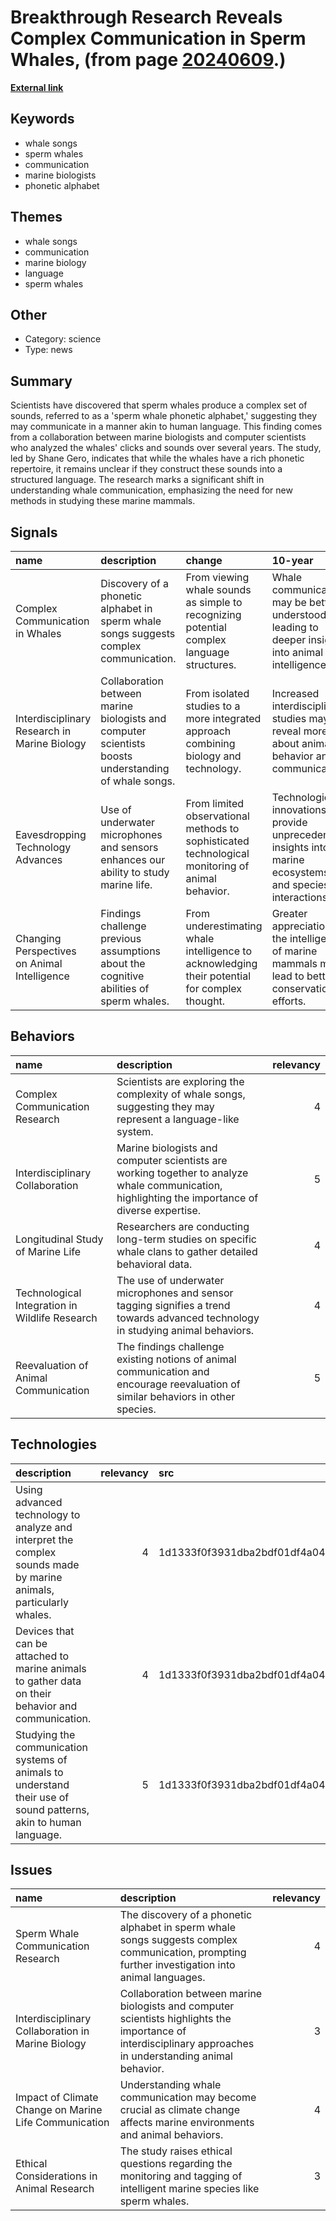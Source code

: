 # __Breakthrough Research Reveals Complex Communication in Sperm Whales__, (from page [20240609](https://kghosh.substack.com/p/20240609).)

__[External link](https://www.nytimes.com/2024/05/07/science/whale-song-alphabet.html)__



## Keywords

* whale songs
* sperm whales
* communication
* marine biologists
* phonetic alphabet

## Themes

* whale songs
* communication
* marine biology
* language
* sperm whales

## Other

* Category: science
* Type: news

## Summary

Scientists have discovered that sperm whales produce a complex set of sounds, referred to as a 'sperm whale phonetic alphabet,' suggesting they may communicate in a manner akin to human language. This finding comes from a collaboration between marine biologists and computer scientists who analyzed the whales' clicks and sounds over several years. The study, led by Shane Gero, indicates that while the whales have a rich phonetic repertoire, it remains unclear if they construct these sounds into a structured language. The research marks a significant shift in understanding whale communication, emphasizing the need for new methods in studying these marine mammals.

## Signals

| name                                         | description                                                                                          | change                                                                                           | 10-year                                                                                                        | driving-force                                                                                 |   relevancy |
|:---------------------------------------------|:-----------------------------------------------------------------------------------------------------|:-------------------------------------------------------------------------------------------------|:---------------------------------------------------------------------------------------------------------------|:----------------------------------------------------------------------------------------------|------------:|
| Complex Communication in Whales              | Discovery of a phonetic alphabet in sperm whale songs suggests complex communication.                | From viewing whale sounds as simple to recognizing potential complex language structures.        | Whale communication may be better understood, leading to deeper insights into animal intelligence.             | Advancements in marine biology and technology enable better analysis of animal communication. |           5 |
| Interdisciplinary Research in Marine Biology | Collaboration between marine biologists and computer scientists boosts understanding of whale songs. | From isolated studies to a more integrated approach combining biology and technology.            | Increased interdisciplinary studies may reveal more about animal behavior and communication.                   | The need for innovative methodologies to tackle complex biological questions.                 |           4 |
| Eavesdropping Technology Advances            | Use of underwater microphones and sensors enhances our ability to study marine life.                 | From limited observational methods to sophisticated technological monitoring of animal behavior. | Technological innovations will provide unprecedented insights into marine ecosystems and species interactions. | Continued technological advancements in sensors and data analysis for ecological studies.     |           4 |
| Changing Perspectives on Animal Intelligence | Findings challenge previous assumptions about the cognitive abilities of sperm whales.               | From underestimating whale intelligence to acknowledging their potential for complex thought.    | Greater appreciation for the intelligence of marine mammals may lead to better conservation efforts.           | Growing public and scientific interest in animal cognition and welfare.                       |           5 |

## Behaviors

| name                                           | description                                                                                                                                      |   relevancy |
|:-----------------------------------------------|:-------------------------------------------------------------------------------------------------------------------------------------------------|------------:|
| Complex Communication Research                 | Scientists are exploring the complexity of whale songs, suggesting they may represent a language-like system.                                    |           4 |
| Interdisciplinary Collaboration                | Marine biologists and computer scientists are working together to analyze whale communication, highlighting the importance of diverse expertise. |           5 |
| Longitudinal Study of Marine Life              | Researchers are conducting long-term studies on specific whale clans to gather detailed behavioral data.                                         |           4 |
| Technological Integration in Wildlife Research | The use of underwater microphones and sensor tagging signifies a trend towards advanced technology in studying animal behaviors.                 |           4 |
| Reevaluation of Animal Communication           | The findings challenge existing notions of animal communication and encourage reevaluation of similar behaviors in other species.                |           5 |

## Technologies

| description                                                                                                        |   relevancy | src                              |
|:-------------------------------------------------------------------------------------------------------------------|------------:|:---------------------------------|
| Using advanced technology to analyze and interpret the complex sounds made by marine animals, particularly whales. |           4 | 1d1333f0f3931dba2bdf01df4a046b20 |
| Devices that can be attached to marine animals to gather data on their behavior and communication.                 |           4 | 1d1333f0f3931dba2bdf01df4a046b20 |
| Studying the communication systems of animals to understand their use of sound patterns, akin to human language.   |           5 | 1d1333f0f3931dba2bdf01df4a046b20 |

## Issues

| name                                                  | description                                                                                                                                                 |   relevancy |
|:------------------------------------------------------|:------------------------------------------------------------------------------------------------------------------------------------------------------------|------------:|
| Sperm Whale Communication Research                    | The discovery of a phonetic alphabet in sperm whale songs suggests complex communication, prompting further investigation into animal languages.            |           4 |
| Interdisciplinary Collaboration in Marine Biology     | Collaboration between marine biologists and computer scientists highlights the importance of interdisciplinary approaches in understanding animal behavior. |           3 |
| Impact of Climate Change on Marine Life Communication | Understanding whale communication may become crucial as climate change affects marine environments and animal behaviors.                                    |           4 |
| Ethical Considerations in Animal Research             | The study raises ethical questions regarding the monitoring and tagging of intelligent marine species like sperm whales.                                    |           3 |